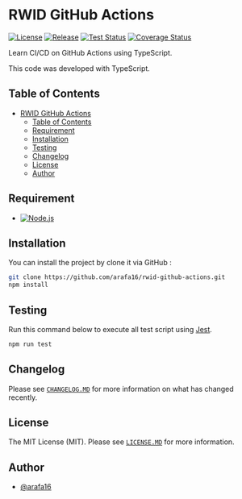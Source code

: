 # RWID GitHub Actions

[![License](https://badgen.net/github/license/arafa16/rwid-github-actions "License")](LICENSE.md)
[![Release](https://badgen.net/github/release/arafa16/rwid-github-actions "Release")](https://github.com/arafa16/rwid-github-actions/releases)
[![Test Status](https://github.com/arafa16/rwid-github-actions/actions/workflows/main.yml/badge.svg "Test Status")](https://github.com/arafa16/rwid-github-actions/actions/workflows/main.yml)
[![Coverage Status](https://codecov.io/github/arafa16/rwid-github-actions/graph/badge.svg?token=IG5MQONGO8 "Coverage Status")](https://codecov.io/github/ngodingbang/rwid-github-actions)

Learn CI/CD on GitHub Actions using TypeScript.

This code was developed with TypeScript.

## Table of Contents

- [RWID GitHub Actions](#rwid-github-actions)
  - [Table of Contents](#table-of-contents)
  - [Requirement](#requirement)
  - [Installation](#installation)
  - [Testing](#testing)
  - [Changelog](#changelog)
  - [License](#license)
  - [Author](#author)

## Requirement

- [![Node.js](https://img.shields.io/badge/Node.js%20^18.16.0-43853D?logo=node.js&logoColor=white "Node.js")](https://nodejs.org)

## Installation

You can install the project by clone it via GitHub :

```bash
git clone https://github.com/arafa16/rwid-github-actions.git
npm install
```

## Testing

Run this command below to execute all test script using [Jest](https://jestjs.io).

```bash
npm run test
```

## Changelog

Please see [`CHANGELOG.MD`](CHANGELOG.md) for more information on what has changed recently.

## License

The MIT License (MIT). Please see [`LICENSE.MD`](LICENSE.md) for more information.

## Author

- [@arafa16](https://github.com/arafa16)
